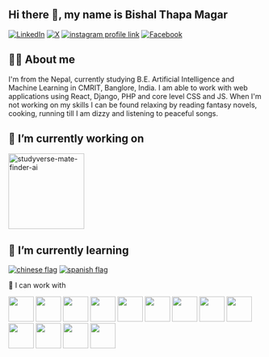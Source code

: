 ## Hi there 👋, my name is Bishal Thapa Magar

[![LinkedIn](https://img.shields.io/badge/LinkedIn-0A66C2?style=for-the-badge&logo=linkedin&logoColor=white)](https://www.linkedin.com/in/bishal-thapa-magar-2002-10-15-morning/)
[![X](https://img.shields.io/badge/X-000000?style=for-the-badge&logo=x&logoColor=white)](https://x.com/Bishal__Thapa)
[![instagram profile link](https://img.shields.io/badge/Instagram-E4405F?style=for-the-badge&logo=instagram&logoColor=white)](https://www.instagram.com/bishal_7hapa_magar/)
[![Facebook](https://img.shields.io/badge/-Facebook-1877F2?style=for-the-badge&logo=facebook&logoColor=white)](https://www.facebook.com/bishalthapa2022)
<!--
[![youtube channel link](https://img.shields.io/badge/YouTube-FF0000?style=for-the-badge&logo=youtube&logoColor=white)](https://youtube.com/pramit)
[![discord server link](https://img.shields.io/badge/Discord-7289DA?style=for-the-badge&logo=discord&logoColor=white)](https://discordapp.com/users/617644526886060062)
-->

## 🙋‍♂️ About me

<!-- ![profile view count](https://komarev.com/ghpvc/?username=bobbyg603) -->

I'm from the Nepal, currently studying B.E. Artificial Intelligence and Machine Learning in CMRIT, Banglore, India. I am able to work with web applications using React, Django, PHP and core level CSS and JS. When I'm not working on my skills I can be found relaxing by reading fantasy novels, cooking, running till I am dizzy and listening to peaceful songs.

## 🔭 I’m currently working on 

[<img src="assets/bugsplat-slingshot-small.png" alt="studyverse-mate-finder-ai" height="150px">](https://github.com/AnupDangi/studyverse-mate-finder-ai)

## 🌱 I’m currently learning 

[![chinese flag](assets/chinese-flag-round.svg)](https://www.duolingo.com/profile/bobbyg603)
[![spanish flag](assets/spanish-flag-round.svg)](https://www.duolingo.com/profile/bobbyg603)

🔨 I can work with

<img src="https://cdn.jsdelivr.net/gh/devicons/devicon/icons/c/c-original.svg" width="50" />
<img src="https://cdn.jsdelivr.net/gh/devicons/devicon/icons/csharp/csharp-original.svg" width="50" />
<img src="https://cdn.jsdelivr.net/gh/devicons/devicon/icons/java/java-original.svg" width="50" />
<img src="https://cdn.jsdelivr.net/gh/devicons/devicon/icons/python/python-original.svg" width="50" />
<img src="https://cdn.jsdelivr.net/gh/devicons/devicon/icons/php/php-original.svg" width="50" />
<img src="https://cdn.jsdelivr.net/gh/devicons/devicon/icons/javascript/javascript-original.svg" width="50" />

<img src="https://cdn.jsdelivr.net/gh/devicons/devicon/icons/dot-net/dot-net-original.svg" width="50" />
<img src="https://cdn.jsdelivr.net/gh/devicons/devicon/icons/react/react-original.svg" width="50" />
<img src="https://cdn.jsdelivr.net/gh/devicons/devicon/icons/django/django-original.svg" width="50" />

<img src="https://cdn.jsdelivr.net/gh/devicons/devicon/icons/tensorflow/tensorflow-original.svg" width="50" />
<img src="https://cdn.jsdelivr.net/gh/devicons/devicon/icons/pytorch/pytorch-original.svg" width="50" />
<img src="https://cdn.jsdelivr.net/gh/devicons/devicon/icons/pandas/pandas-original.svg" width="50" />
<img src="https://cdn.jsdelivr.net/gh/devicons/devicon/icons/numpy/numpy-original.svg" width="50" />
